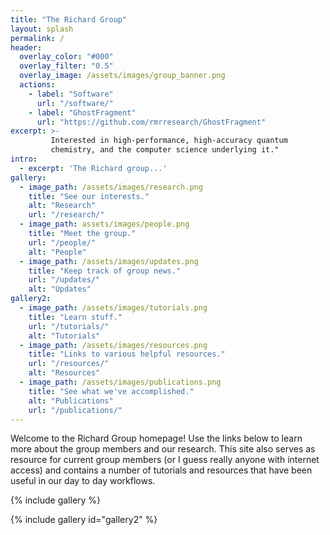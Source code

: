 ```yaml
---
title: "The Richard Group"
layout: splash
permalink: /
header:
  overlay_color: "#000"
  overlay_filter: "0.5"
  overlay_image: /assets/images/group_banner.png
  actions:
    - label: "Software"
      url: "/software/"
    - label: "GhostFragment"
      url: "https://github.com/rmrresearch/GhostFragment"
excerpt: >-
         Interested in high-performance, high-accuracy quantum 
         chemistry, and the computer science underlying it."
intro: 
  - excerpt: 'The Richard group...'
gallery:
  - image_path: /assets/images/research.png
    title: "See our interests."
    alt: "Research"
    url: "/research/"
  - image_path: assets/images/people.png
    title: "Meet the group."
    url: "/people/"
    alt: "People"
  - image_path: /assets/images/updates.png
    title: "Keep track of group news."
    url: "/updates/"
    alt: "Updates"    
gallery2:
  - image_path: /assets/images/tutorials.png
    title: "Learn stuff."
    url: "/tutorials/"
    alt: "Tutorials"
  - image_path: /assets/images/resources.png
    title: "Links to various helpful resources."
    url: "/resources/"
    alt: "Resources"
  - image_path: /assets/images/publications.png
    title: "See what we've accomplished."
    alt: "Publications"
    url: "/publications/"   
---
```


Welcome to the Richard Group homepage! Use the links below to learn more about
the group members and our research. This site also serves as resource for
current group members (or I guess really anyone with internet access) and
contains a number of tutorials and resources that have been useful in our
day to day workflows.

{% include gallery %}

{% include gallery id="gallery2" %}